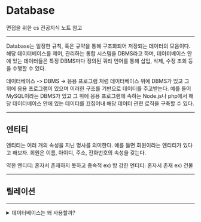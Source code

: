 # Database 

면접을 위한 cs 전공지식 노트 참고

***

Database는 일정한 규칙, 혹은 규약을 통해 구조화되어 저장되는 데이터의 모음이다. 해당 데이터베이스를 제어, 관리하는 통합 시스템을 DBMS라고 하며, 데이터베이스 안에 있는 데이터들은 특정 DBMS마다 정의된 쿼리 언어를 통해 삽입, 삭제, 수정 조회 등을 수행할 수 있다.

데이터베이스 -> DBMS -> 응용 프로그램 처럼 데이터베이스 위에 DBMS가 있고 그 위에 응용 프로그램이 있으며 이러한 구조를 기반으로 데이터를 주고받는다. 예를 들어 MySQL이라는 DBMS가 있고 그 위에 응용 프로그램에 속하는 Node.js나 php에서 해당 데이터베이스 안에 있는 데이터를 끄집어내 해당 데이터 관련 로직을 구축할 수 있다.

***

## 엔티티

엔티티는 여러 개의 속성을 지닌 명사를 의미한다. 예를 들면 회원이라는 엔티티가 있다고 해보자. 회원은 이름, 아이디, 주소, 전화번호의 속성을 갖는다.

약한 엔티티: 혼자서 존재하지 못하고 종속적 ex) 방
강한 엔티티: 혼자서 존재 ex) 건물

***

## 릴레이션

***


<details><summary>데이터베이스는 왜 사용할까?</summary> 
기존에는 파일 시스템을 사용해 데이터를 관리했으나 파일 시스템에는 '데이터 중복', '데이터 불일치', '데이터 보안문제' 등 다양한 문제점을 가지고 있었다. 데이터베이스를 사용하면 이러한 문제들을 어느 정도 해소할 수 있다.
</details>


 
 

